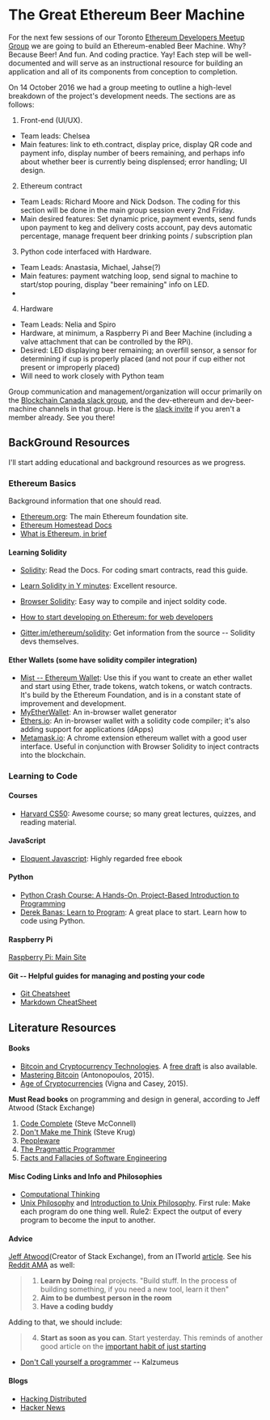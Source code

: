 # The Great Ethereum Beer Machine

For the next few sessions of our Toronto [Ethereum Developers Meetup Group](https://www.meetup.com/ethereum-developers/) we are going to build an Ethereum-enabled Beer Machine. Why? Because Beer! And fun. And coding practice. Yay! Each step will be well-documented and will serve as an instructional resource for building an application and all of its components from conception to completion.

On 14 October 2016 we had a group meeting to outline a high-level breakdown of the project's development needs. The sections are as follows:

1. Front-end (UI/UX).
  * Team leads: Chelsea
  * Main features: link to eth.contract, display price, display QR code and payment info, display number of beers remaining, and perhaps info about whether beer is currently being displensed; error handling; UI design.  

2. Ethereum contract
  * Team Leads: Richard Moore and Nick Dodson. The coding for this section will be done in the main group session every 2nd Friday.
  * Main desired features: Set dynamic price, payment events, send funds upon payment to keg and delivery costs account, pay devs automatic percentage, manage frequent beer drinking points / subscription plan

3. Python code interfaced with Hardware.
  * Team Leads:  Anastasia, Michael, Jahse(?)
  * Main features: payment watching loop, send signal to machine to start/stop pouring, display "beer remaining" info on LED.
  *
4. Hardware
  * Team Leads: Nelia and Spiro
  * Hardware, at minimum, a Raspberry Pi and Beer Machine (including a valve attachment that can be controlled by the RPi).
  * Desired: LED displaying beer remaining; an overfill sensor, a sensor for determining if cup is properly placed (and not pour if cup either not present or improperly placed)
  * Will need to work closely with Python team

Group communication and management/organization will occur primarily on the [Blockchain Canada slack group](blockchaincanada.slack.com), and the dev-ethereum and dev-beer-machine channels in that group. Here is the [slack invite](http://blockchaincanada.herokuapp.com/) if you aren't a member already. See you there!


## BackGround Resources
I'll start adding educational and background resources as we progress.

### Ethereum Basics
Background information that one should read.

* [Ethereum.org](https://ethereum.org): The main Ethereum foundation site.
* [Ethereum Homestead Docs](https://ethereum-homestead.readthedocs.io/en/latest/)
* [What is Ethereum, in brief](http://jefflau.net/what-is-ethereum/)

#### Learning Solidity
* [Solidity](https://solidity.readthedocs.io/en/develop/): Read the Docs. For coding smart contracts, read this guide.
* [Learn Solidity in Y minutes](https://learnxinyminutes.com/docs/solidity/): Excellent resource.
* [Browser Solidity](https://ethereum.github.io/browser-solidity): Easy way to compile and inject soldity code.

* [How to start developing on Ethereum: for web developers](http://jefflau.net/how-to-start-developing-on-ethereum-for-web-developers/)
* [Gitter.im/ethereum/solidity](https://gitter.im/ethereum/solidity): Get information from the source -- Solidity devs themselves.


#### Ether Wallets (some have solidity compiler integration)

* [Mist -- Ethereum Wallet](https://github.com/ethereum/mist/releases): Use this if you want to create an ether wallet and start using Ether, trade tokens, watch tokens, or watch contracts. It's build by the Ethereum Foundation, and is in a constant state of improvement and development.
* [MyEtherWallet](https://www.myetherwallet.com/): An in-browser wallet generator
* [Ethers.io](https://ethers.io): An in-browser wallet with a solidity code compiler; it's also adding support for applications (dApps)
* [Metamask.io](https://metamask.io): A chrome extension ethereum wallet with a good user interface. Useful in conjunction with Browser Solidity to inject contracts into the blockchain.


### Learning to Code

#### Courses
* [Harvard CS50](https://cs50.harvard.edu/): Awesome course; so many great lectures, quizzes, and reading material.

#### JavaScript

* [Eloquent Javascript](http://eloquentjavascript.net/): Highly regarded free ebook

#### Python
* [Python Crash Course: A Hands-On, Project-Based Introduction to Programming](https://www.amazon.ca/Python-Crash-Course-Hands-Project-Based/dp/1593276036)
* [Derek Banas: Learn to Program](https://www.youtube.com/playlist?list=PLGLfVvz_LVvTn3cK5e6LjhgGiSeVlIRwt): A great place to start. Learn how to code using Python.


#### Raspberry Pi
[Raspberry Pi: Main Site](https://www.raspberrypi.org/)

#### Git -- Helpful guides for managing and posting your code

* [Git Cheatsheet](https://services.github.com/kit/downloads/github-git-cheat-sheet.pdf)
* [Markdown CheatSheet](https://github.com/adam-p/markdown-here/wiki/Markdown-Cheatsheet)



## Literature Resources

#### Books
* [Bitcoin and Cryptocurrency Technologies](http://bitcoinbook.cs.princeton.edu/). A [free draft](https://d28rh4a8wq0iu5.cloudfront.net/bitcointech/readings/princeton_bitcoin_book.pdf) is also available.
* [Mastering Bitcoin](https://www.amazon.com/Mastering-Bitcoin-Unlocking-Digital-Cryptocurrencies/dp/1449374042) (Antonopoulos, 2015).
* [Age of Cryptocurrencies](https://www.amazon.com/Age-Cryptocurrency-Blockchain-Challenging-Economic/dp/1250081556/) (Vigna and Casey, 2015).

**Must Read books** on programming and design in general, according to Jeff Atwood (Stack Exchange)
1. [Code Complete](http://www.amazon.com/exec/obidos/ASIN/0735619670/codihorr-20) (Steve McConnell)
2. [Don't Make me Think](http://www.amazon.com/exec/obidos/ASIN/0321965515/codihorr-20) (Steve Krug)
3. [Peopleware](http://www.amazon.com/exec/obidos/ASIN/0932633439/codihorr-20)
4. [The Pragmattic Programmer](http://www.amazon.com/exec/obidos/ASIN/020161622X/codihorr-20)
5. [Facts and Fallacies of Software Engineering](http://www.amazon.com/exec/obidos/ASIN/0321117425/codihorr-20)



#### Misc Coding Links and Info and Philosophies
* [Computational Thinking](http://socialissues.cs.toronto.edu/index.html?p=279.html)
* [Unix Philosophy](http://www.catb.org/esr/writings/taoup/html/ch01s06.html) and [Introduction to Unix Philosophy](http://www.linfo.org/unix_philosophy.html). First rule: Make each program do one thing well. Rule2: Expect the output of every program to become the input to another.

#### Advice
[Jeff Atwood](https://blog.codinghorror.com/)(Creator of Stack Exchange), from an ITworld [article](http://www.itworld.com/article/2932599/enterprise-software/the-importance-of-coding-buddies-and-other-advice-for-programmers.html). See his [Reddit AMA](https://www.reddit.com/r/programmerchat/comments/38pggs/i_am_jeff_atwood_long_time_blogger_at/) as well:
> 1. **Learn by Doing** real projects. "Build stuff. In the process of building something, if you need a new tool, learn it then"
> 2. **Aim to be dumbest person in the room**
> 3. **Have a coding buddy**

Adding to that, we should include:

> 4. **Start as soon as you can**. Start yesterday. This reminds of another good article on the [important habit of just starting](https://lifehacker.com/the-important-habit-of-just-starting-1771016698)

* [Don't Call yourself a programmer](http://www.kalzumeus.com/2011/10/28/dont-call-yourself-a-programmer/) -- Kalzumeus

#### Blogs
* [Hacking Distributed]()
* [Hacker News](http://news.ycombinator.com/)
